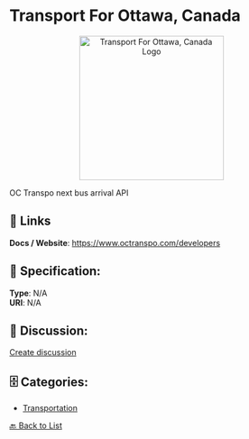 # Transport For Ottawa, Canada
<p align="center">
    <img width="256" src="https://raw.githubusercontent.com/apis-list/apis-list/main/apis/transport-for-ottawa-canada/logo_256x256.png" alt="Transport For Ottawa, Canada Logo"/>
</p>

OC Transpo next bus arrival API

##  🔗 Links
**Docs / Website**: https://www.octranspo.com/developers

## 🧬 Specification:
**Type**: N/A  
**URI**: N/A

## 💬 Discussion:
[Create discussion](https://github.com/apis-list/apis-list/discussions/new)

## 🗄️ Categories:
- [Transportation](https://github.com/apis-list/apis-list#transportation)




[🔙 Back to List](https://github.com/apis-list/apis-list)
